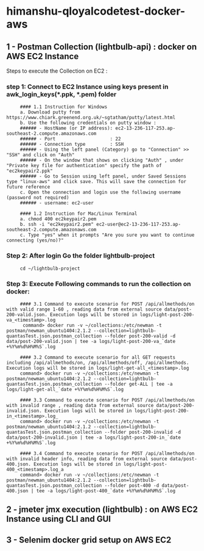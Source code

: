 # himanshu-qloyalcodetest-docker-aws

## 1 - Postman Collection (lightbulb-api) : docker on AWS EC2 Instance <br/>

Steps to execute the Collection on EC2 : <br/>

### step 1: Connect to EC2 Instance using keys present in awk_login_keys(*.ppk, *.pem) folder <br/>
         #### 1.1 Instruction for Windows
         a. Download putty from https://www.chiark.greenend.org.uk/~sgtatham/putty/latest.html
         b. Use the following credentials on putty window :
         ###### - HostName (or IP address): ec2-13-236-117-253.ap-southeast-2.compute.amazonaws.com 
         ###### - Port                    : 22
         ###### - Connection type         : SSH
         ###### - Using the left panel (Category) go to "Connection" >> "SSH" and click on "Auth"
         ###### - On the window that shows on clicking "Auth" , under "Private key file for authentication" specify the path of "ec2keypair2.ppk"
         ###### - Go to Session using left panel, under Saved Sessions type "linux-aws" and click save. This will save the connection for future reference
         c. Open the connection and login use the following username (password not required)
         ###### - username: ec2-user
         
         #### 1.2 Instruction for Mac/Linux Terminal
         a. chmod 400 ec2keypair2.pem
         b. ssh -i "ec2keypair2.pem" ec2-user@ec2-13-236-117-253.ap-southeast-2.compute.amazonaws.com
         c. Type "yes" when it prompts "Are you sure you want to continue connecting (yes/no)?"

### Step 2: After login Go the folder lightbulb-project <br/>
         cd ~/lightbulb-project

### Step 3: Execute Following commands to run the collection on docker:
         #### 3.1 Command to execute scenario for POST /api/allmethods/on with valid range 1-60 , reading data from external source data/post-200-valid.json. Execution logs will be stored in logs/light-post-200-va_<timestamp>.log
          command> docker run -v ~/collections:/etc/newman -t postman/newman_ubuntu1404:2.1.2 --collection=lightbulb-quantasTest.json.postman_collection --folder post-200-valid -d data/post-200-valid.json | tee -a logs/light-post-200-va_`date +%Y%m%d%H%M%S`.log
         
         #### 3.2 Command to execute scenario for all GET requests including /api/allmethods/on, /api/allmethods/off, /api/allmethods. Execution logs will be stored in logs/light-get-all_<timestamp>.log
         command> docker run -v ~/collections:/etc/newman -t postman/newman_ubuntu1404:2.1.2 --collection=lightbulb-quantasTest.json.postman_collection --folder get-ALL | tee -a logs/light-get-all_`date +%Y%m%d%H%M%S`.log

         #### 3.3 Command to execute scenario for POST /api/allmethods/on with invalid range , reading data from external source data/post-200-invalid.json. Execution logs will be stored in logs/light-post-200-in_<timestamp>.log_
         command> docker run -v ~/collections:/etc/newman -t postman/newman_ubuntu1404:2.1.2 --collection=lightbulb-quantasTest.json.postman_collection --folder post-200-invalid -d data/post-200-invalid.json | tee -a logs/light-post-200-in_`date +%Y%m%d%H%M%S`.log

         #### 3.4 Command to execute scenario for POST /api/allmethods/on with invalid header info, reading data from external source data/post-400.json. Execution logs will be stored in logs/light-post-400_<timestamp>.log_a
         command> docker run -v ~/collections:/etc/newman -t postman/newman_ubuntu1404:2.1.2 --collection=lightbulb-quantasTest.json.postman_collection --folder post-400 -d data/post-400.json | tee -a logs/light-post-400_`date +%Y%m%d%H%M%S`.log
         


## 2 - jmeter jmx execution (lightbulb) : on AWS EC2 Instance using CLI and GUI <br/>

## 3 - Selenim docker grid setup on AWS EC2 <br/>
